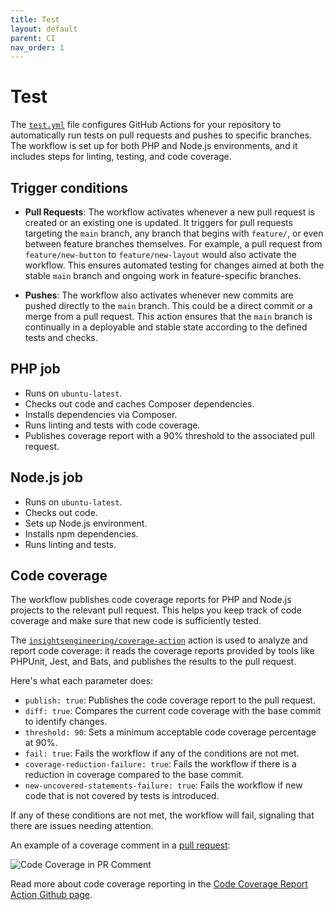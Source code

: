 ```yaml
---
title: Test
layout: default
parent: CI
nav_order: 1
---
```


# Test

The [`test.yml`](https://github.com/AlexSkrypnyk/scaffold/blob/main/.github/workflows/test.yml)
file configures GitHub Actions for your repository to automatically run tests on
pull requests and pushes to specific branches. The workflow is set up for both
PHP and Node.js environments, and it includes steps for linting, testing, and
code coverage.

## Trigger conditions

- **Pull Requests**: The workflow activates whenever a new pull request is
  created or an existing one is updated. It triggers for pull requests targeting
  the `main` branch, any branch that begins with `feature/`, or even between
  feature branches themselves. For example, a pull request
  from `feature/new-button` to `feature/new-layout` would also activate the
  workflow. This ensures automated testing for changes aimed at both the
  stable `main` branch and ongoing work in feature-specific branches.

- **Pushes**: The workflow also activates whenever new commits are pushed
  directly to the `main` branch. This could be a direct commit or a merge from a
  pull request. This action ensures that the `main` branch is continually in a
  deployable and stable state according to the defined tests and checks.

## PHP job

- Runs on `ubuntu-latest`.
- Checks out code and caches Composer dependencies.
- Installs dependencies via Composer.
- Runs linting and tests with code coverage.
- Publishes coverage report with a 90% threshold to the associated pull
  request.

## Node.js job

- Runs on `ubuntu-latest`.
- Checks out code.
- Sets up Node.js environment.
- Installs npm dependencies.
- Runs linting and tests.

## Code coverage

The workflow publishes code coverage reports for PHP and Node.js projects to
the relevant pull request. This helps you keep track of code coverage and make
sure that new code is sufficiently tested.

The [`insightsengineering/coverage-action`](https://github.com/insightsengineering/coverage-action) 
action is used to analyze and report code coverage: it reads the coverage reports
provided by tools like PHPUnit, Jest, and Bats, and publishes the results to the
pull request.

Here's what each parameter does:

- `publish: true`: Publishes the code coverage report to the pull request.
- `diff: true`: Compares the current code coverage with the base commit to
  identify changes.
- `threshold: 90`: Sets a minimum acceptable code coverage percentage at 90%.
- `fail: true`: Fails the workflow if any of the conditions are not met.
- `coverage-reduction-failure: true`: Fails the workflow if there is a reduction
  in coverage compared to the base commit.
- `new-uncovered-statements-failure: true`: Fails the workflow if new code that
  is not covered by tests is introduced.

If any of these conditions are not met, the workflow will fail, signaling that
there are issues needing attention.

An example of a coverage comment in a [pull request](https://github.com/AlexSkrypnyk/scaffold/pull/39):

![Code Coverage in PR Comment](../../assets/coverage.png)

Read more about code coverage reporting in the [Code Coverage Report Action Github page](https://github.com/insightsengineering/coverage-action).

